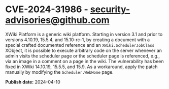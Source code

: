# CVE-2024-31986 - security-advisories@github.com

XWiki Platform is a generic wiki platform. Starting in version 3.1 and prior to versions 4.10.19, 15.5.4, and 15.10-rc-1, by creating a document with a special crafted documented reference and an `XWiki.SchedulerJobClass` XObject, it is possible to execute arbitrary code on the server whenever an admin visits the scheduler page or the scheduler page is referenced, e.g., via an image in a comment on a page in the wiki. The vulnerability has been fixed in XWiki 14.10.19, 15.5.5, and 15.9. As a workaround, apply the patch manually by modifying the `Scheduler.WebHome` page.

**Publish date:** 2024-04-10
